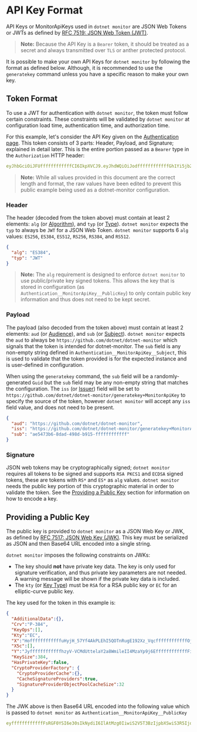 # API Key Format
API Keys or MonitorApiKeys used in `dotnet monitor` are JSON Web Tokens or JWTs as defined by [RFC 7519: JSON Web Token (JWT)](https://datatracker.ietf.org/doc/html/rfc7519).
> **Note:** Because the API Key is a `Bearer` token, it should be treated as a secret and always transmitted over `TLS` or anther protected protocol.

It is possible to make your own API Keys for `dotnet monitor` by following the format as defined below. Although, it is recommended to use the `generatekey` command unless you have a specific reason to make your own key.

## Token Format
To use a JWT for authentication with `dotnet monitor`, the token must follow certain constraints. These constraints will be validated by `dotnet monitor` at configuration load time, authentication time, and authorization time.

For this example, let's consider the API Key given on the [Authentication page](authentication.md). This token consists of 3 parts: Header, Payload, and Signature; explained in detail later. This is the entire portion passed as a `Bearer` type in the `Authorization` HTTP header:
```yaml
eyJhbGciOiJFUffffffffffffCI6IkpXVCJ9.eyJhdWQiOiJodffffffffffffGh1Yi5jb20vZG90bmV0L2RvdG5ldC1tb25pdG9yIiwiaXNzIjoiaHR0cHM6Ly9naXRodWIuY29tL2RvdG5ldC9kb3RuZXQtbW9uaXRvci9nZW5lcmF0ZWtleStNb25pdG9yQXBpS2V5Iiwic3ViIjoiYWU1NDczYjYtOGRhZC00OThkLWI5MTUtNTNiOWM2ODQwMDBlIn0.RZffffffffffff_yIyApvFKcxFpDJ65HJZek1_dt7jCTCMEEEffffffffffffR08OyhZZHs46PopwAsf_6fdTLKB1UGvLr95volwEwIFnHjdvMfTJ9ffffffffffffAU
```
>**Note:** While all values provided in this document are the correct length and format, the raw values have been edited to prevent this public example being used as a dotnet-monitor configuration.

### Header
The header (decoded from the token above) must contain at least 2 elements: `alg` (or [Algorithm](https://www.rfc-editor.org/rfc/rfc7518.html#section-3.1)), and `typ` (or [Type](https://datatracker.ietf.org/doc/html/rfc7519#section-5.1)). `dotnet monitor` expects the `typ` to always be `JWT` for a JSON Web Token. `dotnet monitor` supports 6 `alg` values: `ES256`, `ES384`, `ES512`, `RS256`, `RS384`, and `RS512`.

```json
{
  "alg": "ES384",
  "typ": "JWT"
}
```
>**Note:** The `alg` requirement is designed to enforce `dotnet monitor` to use public/private key signed tokens. This allows the key that is stored in configuration (as `Authentication__MonitorApiKey__PublicKey`) to only contain public key information and thus does not need to be kept secret.

### Payload
The payload (also decoded from the token above) must contain at least 2 elements: `aud` (or [Audience](https://datatracker.ietf.org/doc/html/rfc7519#section-4.1.3)), and `sub` (or [Subject](https://datatracker.ietf.org/doc/html/rfc7519#section-4.1.2)). `dotnet monitor` expects the `aud` to always be `https://github.com/dotnet/dotnet-monitor` which signals that the token is intended for dotnet-monitor. The `sub` field is any non-empty string defined in `Authentication__MonitorApiKey__Subject`, this is used to validate that the token provided is for the expected instance and is user-defined in configuration. 

When using the `generatekey` command, the `sub` field will be a randomly-generated `Guid` but the `sub` field may be any non-empty string that matches the configuration. The `iss` (or [Issuer](https://datatracker.ietf.org/doc/html/rfc7519#section-4.1.1)) field will be set to `https://github.com/dotnet/dotnet-monitor/generatekey+MonitorApiKey` to specify the source of the token, however `dotnet monitor` will accept any `iss` field value, and does not need to be present.
```json
{
  "aud": "https://github.com/dotnet/dotnet-monitor",
  "iss": "https://github.com/dotnet/dotnet-monitor/generatekey+MonitorApiKey",
  "sub": "ae5473b6-8dad-498d-b915-ffffffffffff"
}
```

### Signature
JSON web tokens may be cryptographically signed; `dotnet monitor` requires all tokens to be signed and supports `RSA PKCS1` and `ECDSA` signed tokens, these are tokens with `RS*` and `ES*` as `alg` values. `dotnet monitor` needs the public key portion of this cryptographic material in order to validate the token. See the [Providing a Public Key](#providing-a-public-key) section for information on how to encode a key.

## Providing a Public Key

The public key is provided to `dotnet monitor` as a JSON Web Key or JWK, as defined by [RFC 7517: JSON Web Key (JWK)](https://www.rfc-editor.org/rfc/rfc7517.html). This key must be serialized as JSON and then Base64 URL encoded into a single string.

`dotnet monitor` imposes the following constraints on JWKs:
- The key should **not** have private key data. The key is only used for signature verification, and thus private key parameters are not needed. A warning message will be shown if the private key data is included.
- The `kty` (or [Key Type](https://www.rfc-editor.org/rfc/rfc7517.html#section-4.1)) must be `RSA` for a RSA public key or `EC` for an elliptic-curve public key.

The key used for the token in this example is:

```json
{
  "AdditionalData":{},
  "Crv":"P-384",
  "KeyOps":[],
  "Kty":"EC",
  "X":"HoffffffffffffuHyjH_57Yf4AkPLEhI5QOTnRugE192Xz_VqcffffffffffffOj",
  "X5c":[],
  "Y":"JyffffffffffffhzyV-VCMdUttelaY2a8WmileII4MzaYp9j6EffffffffffffFi",
  "KeySize":384,
  "HasPrivateKey":false,
  "CryptoProviderFactory": {
    "CryptoProviderCache":{},
    "CacheSignatureProviders":true,
    "SignatureProviderObjectPoolCacheSize":32
  }
}
```
The JWK above is then Base64 URL encoded into the following value which is passed to `dotnet monitor` as `Authentication__MonitorApiKey__PublicKey`
```yaml
eyffffffffffffFsRGF0YSI6e30sIkNydiI6IlAtMzg0IiwiS2V5T3BzIjpbXSwiS3R5IjoiRUMiLCJYIjoiTnhIRnhVZ19QM1dhVUZWVzk0U3dUY3FzVk5zNlFLYjZxc3AzNzVTRmJfQ3QyZHdpN0RWRl8tUTVheERtYlJuWSIsIlg1YyI6W10sIlkiOiJmMXBDdmNoUkVpTWEtc1h6SlZQaS02YmViMHdrZmxfdUZBN0Vka2dwcjF5N251Wmk2cy1NcHl5RzhKdVFSNWZOIiwiS2V5U2l6ZSI6Mzg0LCJIYXNQcml2YXRlS2V5IjpmYWxzZSwiQ3J5cHRvUHJvdmlkZXJGYWN0b3J5Ijp7IkNyeXB0b1Byb3ZpZGVyQ2FjaGUiOnt9LCJDYWNoZVNpZ25hdHVyZVByb3ZpZGVycyI6dHJ1ZSwiU2lnbmF0dXJlUHJvdmlkZXJPYmplY3RQb29sQ2FjaGffffffffffff19
```
